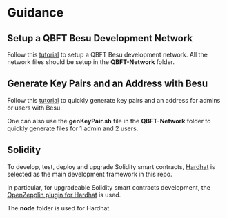 # Guidance
## Setup a QBFT Besu Development Network
Follow this [tutorial](https://besu.hyperledger.org/private-networks/tutorials/qbft) to setup a QBFT Besu development network. All the network files should be setup in the <b>QBFT-Network</b> folder.

## Generate Key Pairs and an Address with Besu
Follow this [tutorial](https://blog.8bitzen.com/blog/2019-11-21-how-to-generate-a-public-key-a-private-key-and-an-address-with-besu) to quickly generate key pairs and an address for admins or users with Besu.

One can also use the <b>genKeyPair.sh</b> file in the <b>QBFT-Network</b> folder to quickly generate files for 1 admin and 2 users.

## Solidity
To develop, test, deploy and upgrade Solidity smart contracts, [Hardhat](https://hardhat.org/hardhat-runner/docs/getting-started) is selected as the main development framework in this repo. 

In particular, for upgradeable Solidity smart contracts development, the [OpenZepplin plugin for Hardhat](https://docs.openzeppelin.com/upgrades-plugins/1.x/hardhat-upgrades) is used. 

The <b>node</b> folder is used for Hardhat.